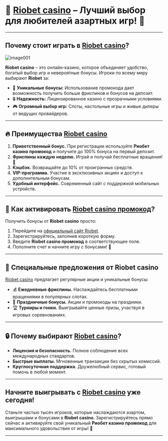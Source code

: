 # 🎰 [Riobet casino](https://brandplay.link/dtx89f2L) – Лучший выбор для любителей азартных игр! 💎

---

## Почему стоит играть в [Riobet casino](https://brandplay.link/dtx89f2L)? 
![image001](https://github.com/user-attachments/assets/fb6879a2-1f1b-4b77-90a8-5cf41bd5b91c)

**Riobet casino** – это онлайн-казино, которое объединяет удобство, богатый выбор игр и невероятные бонусы. Игроки по всему миру выбирают **Riobet** за:

- 🌟 **Уникальные бонусы:** Использование промокода дает возможность получить больше фриспинов и бонусов на депозит.
- 🔒 **Надежность:** Лицензированное казино с прозрачными условиями.
- 🎮 **Огромный выбор игр:** Слоты, настольные игры и живые дилеры от ведущих провайдеров.

---

## 🔥 Преимущества [Riobet casino](https://brandplay.link/dtx89f2L)

1. **Приветственный бонус.** При регистрации используйте **Риобет казино промокод** и получите до 100% бонуса на первый депозит.
2. **Фриспины каждую неделю.** Играй и получай бесплатные вращения! 🎰
3. **Кэшбэк.** Возвращайте до 10% от проигранных средств.
4. **VIP-программа.** Участие в эксклюзивных акциях и доступ к дополнительным бонусам.
5. **Удобный интерфейс.** Современный сайт с поддержкой мобильных устройств.

---

## 🎁 Как активировать [Riobet casino промокод](https://brandplay.link/dtx89f2L)?

Получить бонусы от **Riobet casino** просто:

1. Перейдите на [официальный сайт Riobet](https://brandplay.link/dtx89f2L).
2. Зарегистрируйтесь, заполнив короткую форму.
3. Введите **Riobet casino промокод** в соответствующее поле.
4. Пополните счет и начните игру с бонусами! 🚀

---

## 🎲 Специальные предложения от Riobet casino

[Riobet casino](https://brandplay.link/dtx89f2L) предлагает регулярные акции и уникальные бонусы:

- 💰 **Ежедневные фриспины.** Наслаждайтесь бесплатными вращениями в популярных слотах.
- 🎉 **Праздничные бонусы.** Акции и промокоды на праздники.
- 🏆 **Турниры и гонки.** Выигрывайте ценные призы, участвуя в игровых соревнованиях.

---

## 🔒 Почему выбирают [Riobet casino](https://brandplay.link/dtx89f2L)?

- **Лицензия и безопасность.** Полное соблюдение всех международных стандартов.
- **Быстрые выплаты.** Мгновенные транзакции без скрытых комиссий.
- **Круглосуточная поддержка.** Дружелюбный сервис, готовый помочь в любой момент.

---

## Начните выигрывать с [Riobet casino](https://brandplay.link/dtx89f2L) уже сегодня! 

Станьте частью тысяч игроков, которые наслаждаются азартом, выигрышами и бонусами в **Riobet casino**. Зарегистрируйтесь прямо сейчас и активируйте свой уникальный **Риобет казино промокод** для максимального удовольствия от игры! 🎰

---

